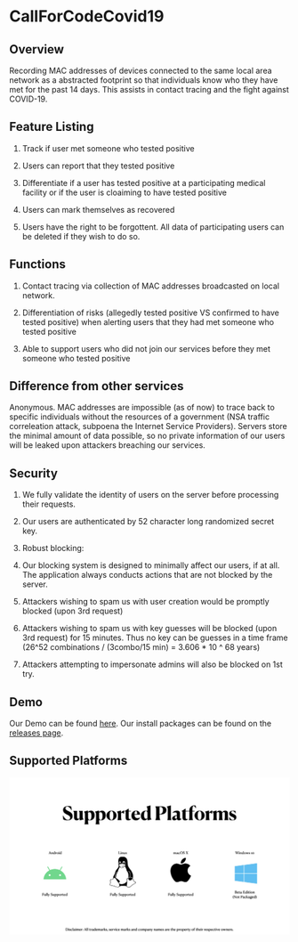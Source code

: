 # CallForCodeCovid19

## Overview

Recording MAC addresses of devices connected to the same local area network as a abstracted footprint so that individuals 
know who they have met for the past 14 days. This assists in contact tracing and the fight against COVID-19. 

## Feature Listing

1. Track if user met someone who tested positive

2. Users can report that they tested positive

3. Differentiate if a user has tested positive at a participating medical facility or if the user is cloaiming to have tested positive

4. Users can mark themselves as recovered

5. Users have the right to be forgottent. All data of participating users can be deleted if they wish to do so. 

## Functions

1. Contact tracing via collection of MAC addresses broadcasted on local network. 

2. Differentiation of risks (allegedly tested positive VS confirmed to have tested positive) when alerting users that they had met someone who tested positive

3. Able to support users who did not join our services before they met someone who tested positive

## Difference from other services

Anonymous. MAC addresses are impossible (as of now) to trace back to specific individuals without the resources of a 
government (NSA traffic correleation attack, subpoena the Internet Service Providers). Servers store the minimal amount 
of data possible, so no private information of our users will be leaked upon attackers breaching our services. 

## Security

1. We fully validate the identity of users on the server before processing their requests. 

2. Our users are authenticated by 52 character long randomized secret key. 

3. Robust blocking:
  
  1. Our blocking system is designed to minimally affect our users, if at all. The application always conducts actions that are not blocked by the server.  

  2. Attackers wishing to spam us with user creation would be promptly blocked (upon 3rd request)
  
  3. Attackers wishing to spam us with key guesses will be blocked (upon 3rd request) for 15 minutes. Thus no key can be guesses in a time frame (26^52 combinations / (3combo/15 min) = 3.606 * 10 ^ 68 years)
  
  4. Attackers attempting to impersonate admins will also be blocked on 1st try. 
  
## Demo

Our Demo can be found [here](https://youtu.be/507I2lZGL7Q). Our install packages can be found on the [releases page](https://github.com/RyanTooOp/CallForCodeCovid19/releases).

## Supported Platforms

![Supports Android, Linux, macOS, Windows 10. iOS supported in theory but lacking in Appple Developer license.](https://raw.githubusercontent.com/RyanTooOp/CallForCodeCovid19/master/Images/SupportedPlatforms.jpeg)


  
